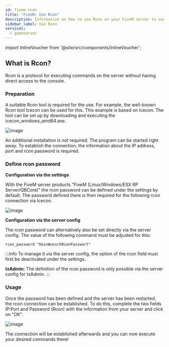 ```yaml
---
id: fivem-rcon
title: "FiveM: Use Rcon"
description: Information on how to use Rcon on your FiveM server to send commands to the server - ZAP-Hosting.com documentation
sidebar_label: Use Rcon
services:
  - gameserver
---
```


import InlineVoucher from '@site/src/components/InlineVoucher';

## What is Rcon?

Rcon is a protocol for executing commands on the server without having direct access to the console.

<InlineVoucher />

### Preparation

A suitable Rcon tool is required for the use. For example, the well-known Rcon tool Icecon can be used for this. This example is based on Icecon. The tool can be set up by downloading and executing the icecon_windows_amd64.exe.

![image](https://screensaver01.zap-hosting.com/index.php/s/EPWHiTeH3FBtozc/preview)

An additional installation is not required. The program can be started right away. To establish the connection, the information about the IP address, port and rcon password is required.

### Define rcon password

**Configuration via the settings**

With the FiveM server products "FiveM (Linux/Windows/ESX RP Server/QBCore)" the rcon password can be defined under the settings by default. The password defined there is then required for the following rcon connection via Icecon.

![image](https://screensaver01.zap-hosting.com/index.php/s/7zM8nFKCYHTcP5p/preview)


**Configuration via the server config**

The rcon password can alternatively also be set directly via the server config. The value of the following command must be adjusted for this:
```
rcon_password "DeinWunschRconPasswort"
```

:::info
To manage it via the server config, the option of the rcon field must first be deactivated under the settings. 


**txAdmin:** The definition of the rcon password is only possible via the server config for txAdmin.
:::

### Usage

Once the password has been defined and the server has been restarted, the rcon connection can be established. To do this, complete the two fields IP:Port and Password (Rcon) with the information from your server and click on "OK". 

![image](https://screensaver01.zap-hosting.com/index.php/s/XKLELNJDJXbXXfc/preview)

The connection will be established afterwards and you can now execute your desired commands there!
